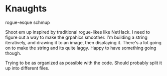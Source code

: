 # Knaughts
 rogue-esque schmup
 
 Shoot em up inspired by traditional rogue-likes like NetHack. I need to figure out a way to make the grpahics 
 smoother. I'm building a string iteratively, and drawing it to an image, then displaying it. There's a lot going 
 on to make the string and its quite laggy. Happy to have something going though. 
 
 Trying to be as organized as possible with the code. Should probably split it up into different files.
